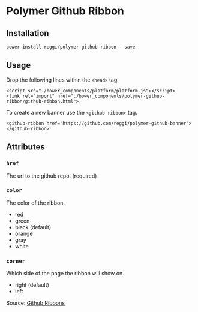 # Polymer Github Ribbon

## Installation

```
bower install reggi/polymer-github-ribbon --save
```

## Usage

Drop the following lines within the `<head>` tag.

	<script src="./bower_components/platform/platform.js"></script>
	<link rel="import" href="./bower_components/polymer-github-ribbon/github-ribbon.html">

To create a new banner use the `<github-ribbon>` tag.

```
<github-ribbon href="https://github.com/reggi/polymer-github-banner"></github-ribbon>
```

## Attributes

### `href` 
 
The url to the github repo. (required)

### `color`
  
The color of the ribbon.

* red
* green
* black (default)
* orange
* gray
* white

### `corner`

Which side of the page the ribbon will show on.

* right (default)
* left

Source: [Github Ribbons](https://github.com/blog/273-github-ribbons)